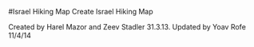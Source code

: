 #Israel Hiking Map
Create Israel Hiking Map

Created by Harel Mazor and Zeev Stadler 31.3.13. Updated by Yoav Rofe 11/4/14
